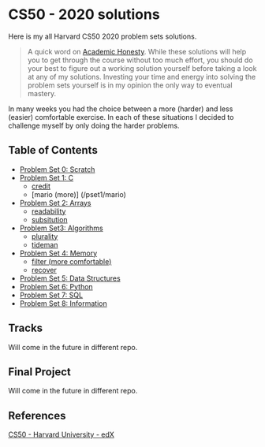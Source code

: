 CS50 - 2020 solutions
=====================
Here is my all Harvard CS50 2020 problem sets solutions.

> A quick word on [Academic Honesty](https://cs50.harvard.edu/x/2020/syllabus/#academic-honesty). While these solutions will help you to get through the course without too much effort, you should do your best to figure out a working solution yourself before taking a look at any of my solutions. Investing your time and energy into solving the problem sets yourself is in my opinion the only way to eventual mastery.

In many weeks you had the choice between a more (harder) and less (easier) comfortable exercise. In each of these situations I decided to challenge myself by only doing the harder problems.

## Table of Contents
- [Problem Set 0: Scratch](/pset0)
- [Problem Set 1: C](/pset1)
  * [credit](/pset1/credit)
  * [mario (more)] (/pset1/mario)
- [Problem Set 2: Arrays](/pset2)
  * [readability](/pset2/readability)
  * [subsitution](/pset2/subsitution)
- [Problem Set3: Algorithms](/pset3)
  * [plurality](/pset3/plurality)
  * [tideman](/pset3/tideman)
- [Problem Set 4: Memory](/pset4)
  * [filter (more comfortable)](/pset4/filter)
  * [recover](/pset4/recover)
- [Problem Set 5: Data Structures](/pset5)
- [Problem Set 6: Python](/pset6)
- [Problem Set 7: SQL](/pset7)
- [Problem Set 8: Information](/pset8)


Tracks
----------

Will come in the future in different repo.

Final Project
----------

Will come in the future in different repo.


References
----------
[CS50 - Harvard University - edX](https://cs50.harvard.edu/x/2020/)

